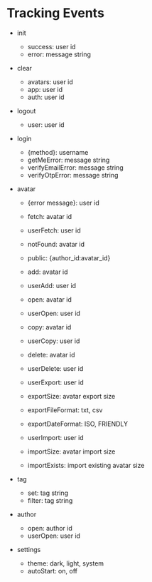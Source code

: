 # Tracking Events

- init

  - success: user id
  - error: message string

- clear

  - avatars: user id
  - app: user id
  - auth: user id

- logout

  - user: user id

- login

  - {method}: username
  - getMeError: message string
  - verifyEmailError: message string
  - verifyOtpError: message string

- avatar

  - {error message}: user id
  - fetch: avatar id
  - userFetch: user id
  - notFound: avatar id
  - public: {author_id:avatar_id}

  - add: avatar id
  - userAdd: user id

  - open: avatar id
  - userOpen: user id

  - copy: avatar id
  - userCopy: user id

  - delete: avatar id
  - userDelete: user id

  - userExport: user id
  - exportSize: avatar export size
  - exportFileFormat: txt, csv
  - exportDateFormat: ISO, FRIENDLY

  - userImport: user id
  - importSize: avatar import size
  - importExists: import existing avatar size

- tag

  - set: tag string
  - filter: tag string

- author

  - open: author id
  - userOpen: user id

- settings

  - theme: dark, light, system
  - autoStart: on, off
